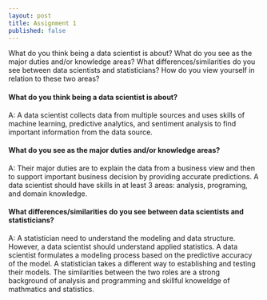 ```yaml
---
layout: post
title: Assignment 1
published: false
---
```


What do you think being a data scientist is about?  What do you see as the major duties and/or knowledge areas?  What differences/similarities do you see between data scientists and statisticians?  How do you view yourself in relation to these two areas?

#### What do you think being a data scientist is about?    
A: A data scientist collects data from multiple sources and uses skills of machine learning, predictive analytics, and sentiment analysis to find important information from the data source. 

#### What do you see as the major duties and/or knowledge areas?  
A: Their major duties are to explain the data from a business view and then to support important business decision by providing accurate predictions. A data scientist should have skills in at least 3 areas: analysis, programing, and domain knowledge.  

#### What differences/similarities do you see between data scientists and statisticians?    
A: A statistician need to understand the modeling and data structure. However, a data scientist should understand applied statistics. A data scientist formulates a modeling process based on the predictive accuracy of the model. A statistician takes a different way to establishing and testing their models. The similarities between the two roles are a strong background of analysis and programming and skillful knoweldge of mathmatics and statistics.

